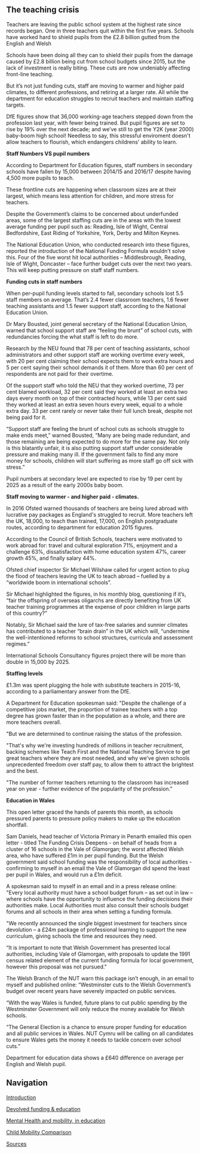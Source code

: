 ## The teaching crisis

Teachers are leaving the public school system at the highest rate since records began. One in three teachers quit within the first five years. Schools have worked hard to shield pupils from the £2.8 billion gutted from the English and Welsh 

Schools have been doing all they can to shield their pupils from the damage caused by £2.8 billion being cut from school budgets since 2015, but the lack of investment is really biting. These cuts are now undeniably affecting front-line teaching.

But it’s not just funding cuts, staff are moving to warmer and higher paid climates, to different professions, and retiring at a larger rate. All while the department for education struggles to recruit teachers and maintain staffing targets.

DfE figures show that 36,000 working-age teachers stepped down from the profession last year, with fewer being trained. But pupil figures are set to rise by 19% over the next decade; and we’ve still to get the Y2K (year 2000) baby-boom  high school! Needless to say, this stressful enviroment doesn't allow teachers to flourish, which endangers childrens' ability to learn.

**Staff Numbers VS pupil numbers**

According to Department for Education figures, staff numbers in secondary schools have fallen by 15,000 between 2014/15 and 2016/17 despite having 4,500 more pupils to teach.

These frontline cuts are happening when classroom sizes are at their largest, which means less attention for children, and more stress for teachers.
 
Despite the Government’s claims to be concerned about underfunded areas, some of the largest staffing cuts are in the areas with the lowest average funding per pupil such as: Reading, Isle of Wight, Central Bedfordshire, East Riding of Yorkshire, York, Derby and Milton Keynes.
 
The National Education Union, who conducted research into these figures, reported the introduction of the National Funding Formula wouldn’t solve this. Four of the five worst hit local authorities – Middlesbrough, Reading, Isle of Wight, Doncaster – face further budget cuts over the next two years. This will keep putting pressure on staff staff numbers.


**Funding cuts in staff numbers**

When per-pupil funding levels started to fall, secondary schools lost 5.5 staff members on average. That’s 2.4 fewer classroom teachers, 1.6 fewer teaching assistants and 1.5 fewer support staff, according to the National Education Union.

Dr Mary Bousted, joint general secretary of the National Education Union, warned that school support staff are “feeling the brunt” of school cuts, with redundancies forcing the what staff is left to do more.
 
Research by the NEU found that 78 per cent of teaching assistants, school administrators and other support staff are working overtime every week, with 20 per cent claiming their school expects them to work extra hours and 5 per cent saying their school demands it of them. More than 60 per cent of respondents are not paid for their overtime.
 
Of the support staff who told the NEU that they worked overtime, 73 per cent blamed workload, 32 per cent said they worked at least an extra two days every month on top of their contracted hours, while 13 per cent said they worked at least an extra seven hours every week, equal to a whole extra day. 33 per cent rarely or never take their full lunch break, despite not being paid for it.
 
“Support staff are feeling the brunt of school cuts as schools struggle to make ends meet,” warned Bousted, “Many are being made redundant, and those remaining are being expected to do more for the same pay. Not only is this blatantly unfair, it is also putting support staff under considerable pressure and making many ill. If the government fails to find any more money for schools, children will start suffering as more staff go off sick with stress.”
 
Pupil numbers at secondary level are expected to rise by 19 per cent by 2025 as a result of the early 2000s baby boom.

**Staff moving to warmer - and higher paid - climates.**

In 2016 Ofsted warned thousands of teachers are being lured abroad with lucrative pay packages as England's struggled to recruit.
More teachers left the UK, 18,000, to teach than trained, 17,000, on English postgraduate routes, according to department for education 2015 figures.

<script async src="//jsfiddle.net/LeiaR/qsno6df8/embed/"></script>

According to the Council of British Schools, teachers were motivated to work abroad for: travel and cultural exploration 71%,  enjoyment and a challenge 63%, dissatisfaction with home education system 47%, career growth 45%, and finally salary 44%.

Ofsted chief inspector Sir Michael Wilshaw called for urgent action to plug the flood of teachers leaving the UK to teach abroad – fuelled by a “worldwide boom in international schools”.

Sir Michael highlighted the figures, in his monthly blog, questioning if it’s, “fair the offspring of overseas oligarchs are directly benefiting from UK teacher training programmes at the expense of poor children in large parts of this country?”
 
Notably, Sir Michael said the lure of tax-free salaries and sunnier climates has contributed to a teacher “brain drain” in the UK which will, “undermine the well-intentioned reforms to school structures, curricula and assessment regimes.”
 
International Schools Consultancy figures project there will be more than double in 15,000 by 2025.
 
**Staffing levels**
 
£1.3m was spent plugging the hole with substitute teachers in 2015-16, according to a parliamentary answer from the DfE.

A Department for Education spokesman said: "Despite the challenge of a competitive jobs market, the proportion of trainee teachers with a top degree has grown faster than in the population as a whole, and there are more teachers overall.

"But we are determined to continue raising the status of the profession.

"That's why we're investing hundreds of millions in teacher recruitment, backing schemes like Teach First and the National Teaching Service to get great teachers where they are most needed, and why we've given schools unprecedented freedom over staff pay, to allow them to attract the brightest and the best.

"The number of former teachers returning to the classroom has increased year on year - further evidence of the popularity of the profession.”

 
**Education in Wales**
 

This open letter graced the hands of parents this month, as schools pressured parents to pressure policy makers to make up the education shortfall. 

Sam Daniels, head teacher of Victoria Primary in Penarth emailed this open letter - titled The Funding Crisis Deepens - on behalf of heads from a cluster of 16 schools in the Vale of Glamorgan; the worst affected Welsh area, who have suffered £1m in per pupil funding.
But the Welsh government said school funding was the responsibility of local authorities - confirming to myself in an email the Vale of Glamorgan did spend the least per pupil in Wales, and would run a £1m deficit. 

A spokesman said to myself in an email and in a press release online: "Every local authority must have a school budget forum – as set out in law – where schools have the opportunity to influence the funding decisions their authorities make. Local Authorities must also consult their schools budget forums and all schools in their area when setting a funding formula.

"We recently announced the single biggest investment for teachers since devolution – a £24m package of professional learning to support the new curriculum, giving schools the time and resources they need.

“It is important to note that Welsh Government has presented local authorities, including Vale of Glamorgan, with proposals to update the 1991 census related element of the current funding formula for local government, however this proposal was not pursued."

The Welsh Branch of the NUT warn this package isn’t enough, in an email to myself and published online: “Westminster cuts to the Welsh Government’s budget over recent years have severely impacted on public services.

“With the way Wales is funded, future plans to cut public spending by the Westminster Government will only reduce the money available for Welsh schools. 

“The General Election is a chance to ensure proper funding for education and all public services in Wales. NUT Cymru will be calling on all candidates to ensure Wales gets the money it needs to tackle concern over school cuts.” 

Department for education data shows a £640 difference on average per English and Welsh pupil.

## Navigation

[Introduction](https://leiareid.github.io/austerity/)

[Devolved funding & education](https://leiareid.github.io/funding/)

[Mental Health and mobility, in education](https://leiareid.github.io/example/)

[Child Mobility Comparison](https://leiareid.github.io/comparison/)

[Sources](https://leiareid.github.io/sources/)


